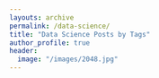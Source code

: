 ```yaml
---
layouts: archive
permalink: /data-science/
title: "Data Science Posts by Tags"
author_profile: true
header:
  image: "/images/2048.jpg"
---
```

